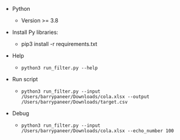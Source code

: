  - Python
    - Version >= 3.8

 - Install Py libraries:
    - pip3 install -r requirements.txt
   
 - Help
    - `python3 run_filter.py --help`
   
 - Run script
    - `python3 run_filter.py --input /Users/barrypaneer/Downloads/cola.xlsx --output /Users/barrypaneer/Downloads/target.csv`
   
 - Debug
   - `python3 run_filter.py --input /Users/barrypaneer/Downloads/cola.xlsx --echo_number 100`
   
